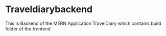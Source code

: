 # Traveldiarybackend
This is Backend of the MERN Application TravelDiary which contains build folder of the frontend 
